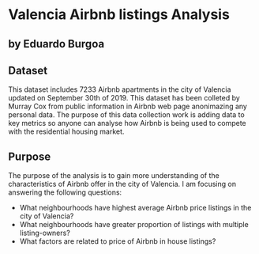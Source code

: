 # Valencia Airbnb listings Analysis
## by Eduardo Burgoa


## Dataset

This dataset includes 7233 Airbnb apartments in the city of Valencia updated on September 30th of 2019. This dataset has been colleted by Murray Cox from public information in Airbnb web page anonimazing any personal data. The purpose of this data collection work is adding data to key metrics so anyone can analyse how Airbnb is being used to compete with the residential housing market.


## Purpose

The purpose of the analysis is to gain more understanding of the characteristics of Airbnb offer in the city of Valencia. I am focusing on answering the following questions:

- What neighbourhoods have highest average Airbnb price listings in the city of Valencia?
- What neighbourhoods have greater proportion of listings with multiple listing-owners?
- What factors are related to price of Airbnb in house listings?
